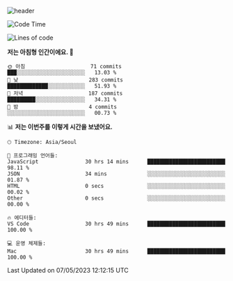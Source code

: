 ![header](https://capsule-render.vercel.app/api?type=waving&color=timeGradient&width=100%&height=280&section=header&text=Welcome✨&animation=fadeIn&fontSize=40&fontAlignY=30&desc=Sunyoungs%20Github&descSize=30)
<!-- 
<hr />

📋 Languages<br /><br />
![JavaScript](https://img.shields.io/badge/javascript-%23323330.svg?style=for-the-badge&logo=javascript&logoColor=%23F7DF1E)

👨‍💻 FrontEnd Stack<br /><br />
![React](https://img.shields.io/badge/react-%2320232a.svg?style=for-the-badge&logo=react&logoColor=%2361DAFB)
![SASS](https://img.shields.io/badge/SASS-hotpink.svg?style=for-the-badge&logo=SASS&logoColor=white)
![Styled Components](https://img.shields.io/badge/styled--components-DB7093?style=for-the-badge&logo=styled-components&logoColor=white)

🛠 Tool<br /><br />
![Visual Studio Code](https://img.shields.io/badge/Visual%20Studio%20Code-0078d7.svg?style=for-the-badge&logo=visual-studio-code&logoColor=white)
![Git](https://img.shields.io/badge/git-%23F05033.svg?style=for-the-badge&logo=git&logoColor=white)
![GitHub](https://img.shields.io/badge/github-%23121011.svg?style=for-the-badge&logo=github&logoColor=white)

🏷 Contact Me<br /><br /> -->



  <!--START_SECTION:waka-->
![Code Time](http://img.shields.io/badge/Code%20Time-276%20hrs%2026%20mins-blue)

![Lines of code](https://img.shields.io/badge/%EC%A0%80%EB%8A%94%20%EC%97%AC%ED%83%9C%EA%B9%8C%EC%A7%80%20-875.6%20thousand%20%EC%A4%84%EC%9D%98%20%EC%BD%94%EB%93%9C%EB%A5%BC%20%EC%9E%91%EC%84%B1%ED%96%88%EC%96%B4%EC%9A%94.-blue)

**저는 아침형 인간이에요. 🐤** 

```text
🌞 아침                     71 commits          ███░░░░░░░░░░░░░░░░░░░░░░   13.03 % 
🌆 낮　                     283 commits         █████████████░░░░░░░░░░░░   51.93 % 
🌃 저녁                     187 commits         █████████░░░░░░░░░░░░░░░░   34.31 % 
🌙 밤　                     4 commits           ░░░░░░░░░░░░░░░░░░░░░░░░░   00.73 % 
```


📊 **저는 이번주를 이렇게 시간을 보냈어요.** 

```text
🕑︎ Timezone: Asia/Seoul

💬 프로그래밍 언어들: 
JavaScript               30 hrs 14 mins      █████████████████████████   98.11 % 
JSON                     34 mins             ░░░░░░░░░░░░░░░░░░░░░░░░░   01.87 % 
HTML                     0 secs              ░░░░░░░░░░░░░░░░░░░░░░░░░   00.02 % 
Other                    0 secs              ░░░░░░░░░░░░░░░░░░░░░░░░░   00.00 % 

🔥 에디터들: 
VS Code                  30 hrs 49 mins      █████████████████████████   100.00 % 

💻 운영 체제들: 
Mac                      30 hrs 49 mins      █████████████████████████   100.00 % 
```


 Last Updated on 07/05/2023 12:12:15 UTC
<!--END_SECTION:waka-->

<!--
**suny0ung/suny0ung** is a ✨ _special_ ✨ repository because its `README.md` (this file) appears on your GitHub profile.

Here are some ideas to get you started:

- 🔭 I’m currently working on ...
- 🌱 I’m currently learning ...
- 👯 I’m looking to collaborate on ...
- 🤔 I’m looking for help with ...
- 💬 Ask me about ...
- 📫 How to reach me: ...
- 😄 Pronouns: ...
- ⚡ Fun fact: ...
-->
